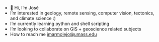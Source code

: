 - 👋 Hi, I’m José
- I’m interested in geology, remote sensing, computer vision, tectonics, and climate science :)
- I’m currently learning python and shell scripting
- I’m looking to collaborate on GIS + geoscience related subjects
- How to reach me jmarmolejo@umass.edu

<!---
jmm688/jmm688 is a ✨ special ✨ repository because its `README.md` (this file) appears on your GitHub profile.
You can click the Preview link to take a look at your changes.
--->
